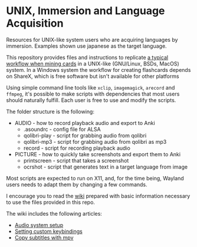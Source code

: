 # UNIX, Immersion and Language Acquisition
Resources for UNIX-like system users who are acquiring languages by immersion.
Examples shown use japanese as the target language.

This repository provides files and instructions to replicate [a typical workflow
when mining cards](https://www.youtube.com/watch?v=CfvDKgNUSi8) in a UNIX-like
(GNU/Linux, BSDs, MacOS) system. In a Windows system the workflow for creating
flashcards depends on ShareX, which is free software but isn't available for
other platforms

Using simple command line tools like `xclip`, `imagemagick`, `arecord` and
`ffmpeg`, it's possible to make scripts with dependencies that most users
should naturally fulfill. Each user is free to use and modify the scripts.

The folder structure is the following:

* AUDIO - how to record playback audio and export to Anki
    *  .asoundrc - config file for ALSA
    *  qolibri-play - script for grabbing audio from qolibri
    *  qolibri-mp3 - script for grabbing audio from qolibri as mp3
    *  record - script for recording playback audio
* PICTURE - how to quickly take screenshots and export them to Anki
    *  printscreen - script that takes a screenshot
    *  ocrshot - script that generates text in a target language from image

Most scripts are expected to run on X11, and, for the time being, Wayland
users needs to adapt them by changing a few commands.

I encourage you to read the [wiki](https://github.com/edulim/Linux-Immersion/wiki) 
prepared with basic information necessary to use the files provided in this
repo.

The wiki includes the following articles:

* [Audio system setup](https://github.com/edulim/Linux-Immersion/wiki/Audio-system-setup)
* [Setting custom
  keybindings](https://github.com/edulim/Linux-Immersion/wiki/Setting-custom-keybindings)
* [Copy subtitles with mpv](https://github.com/edulim/Linux-Immersion/wiki/Copy-subtitles-with-mpv)
